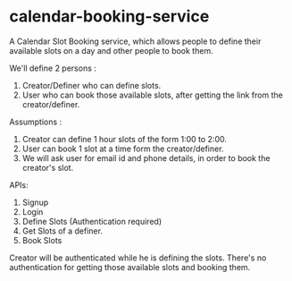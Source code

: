 # calendar-booking-service
A Calendar Slot Booking service, which allows people to define their available slots on a day and other people to book them.

We'll define 2 persons : 
1. Creator/Definer who can define slots.
2. User who can book those available slots, after getting the link from the creator/definer.

Assumptions :
1. Creator can define 1 hour slots of the form 1:00 to 2:00.
2. User can book 1 slot at a time form the creator/definer.
3. We will ask user for email id and phone details, in order to book the creator's slot.


APIs:
1. Signup
2. Login
3. Define Slots (Authentication required)
4. Get Slots of a definer.
5. Book Slots

Creator will be authenticated while he is defining the slots.
There's no authentication for getting those available slots and booking them.
